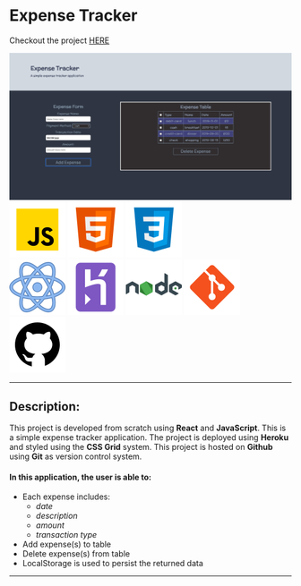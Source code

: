 # Expense Tracker

Checkout the project [HERE](https://polar-sands-39515.herokuapp.com/)

![expense-tracker-image](./src/images/expense-tracker-img.png)
<br />
![javascript](./src/images/javaScript_Icon.png)
![html5_logo](./src/images/html5_icon.png)
![css3_logo](./src/images/css3_icon.png) 
<br />
![react_logo](./src/images/react_icon.png)
![heroku_logo](./src/images/heroku_icon.png)
![nodejs_logo](./src/images/nodejs_icon.png)
![git_logo](./src/images/git_icon.png)
![github_logo](./src/images/github_icon.png)

***

## Description:

This project is developed from scratch using **React** and **JavaScript**.  This is a simple expense tracker application.  The project is deployed using **Heroku** and styled using the **CSS Grid** system.  This project is hosted on **Github** using **Git** as version control system.

#### In this application, the user is able to:
* Each expense includes:
    * _date_
    * _description_
    * _amount_
    * _transaction type_
* Add expense(s) to table
* Delete expense(s) from table
* LocalStorage is used to persist the returned data

***
